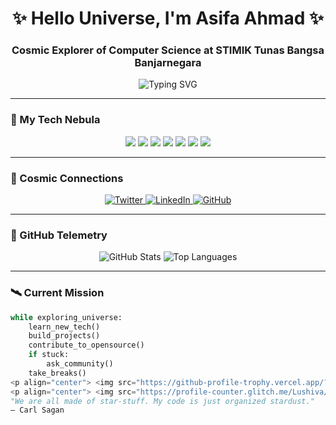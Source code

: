 <h1 align="center">✨ Hello Universe, I'm Asifa Ahmad ✨</h1>
<h3 align="center">Cosmic Explorer of Computer Science at STIMIK Tunas Bangsa Banjarnegara</h3>

<p align="center">
  <img src="https://readme-typing-svg.herokuapp.com?font=Space+Mono&size=24&duration=4000&pause=1000&color=9D71FF&background=0D111700&center=true&vCenter=true&width=500&lines=Welcome+to+my+cosmic+code+repository;Building+stellar+projects+across+the+galaxy;Interstellar+learner+and+creator" alt="Typing SVG" />
</p>

---

### 🚀 My Tech Nebula
<p align="center">
  <img src="https://img.shields.io/badge/Python-3670A0?style=for-the-badge&logo=python&logoColor=ffdd54&labelColor=0D1117"/>
  <img src="https://img.shields.io/badge/Kotlin-%230095D5.svg?style=for-the-badge&logo=kotlin&logoColor=white&labelColor=0D1117"/>
  <img src="https://img.shields.io/badge/Arduino-00979D?style=for-the-badge&logo=arduino&logoColor=white&labelColor=0D1117"/>
  <img src="https://img.shields.io/badge/C++-%2300599C.svg?style=for-the-badge&logo=c%2B%2B&logoColor=white&labelColor=0D1117"/>
  <img src="https://img.shields.io/badge/Android-3DDC84?style=for-the-badge&logo=android&logoColor=white&labelColor=0D1117"/>
  <img src="https://img.shields.io/badge/Linux-FCC624?style=for-the-badge&logo=linux&logoColor=black&labelColor=0D1117"/>
  <img src="https://img.shields.io/badge/NASA-0B3D91?style=for-the-badge&logo=nasa&logoColor=white&labelColor=0D1117"/>
</p>

---

### 🌠 Cosmic Connections
<p align="center">
  <a href="https://twitter.com/shiva14_" target="_blank">
    <img alt="Twitter" src="https://img.shields.io/badge/Twitter-1DA1F2?style=for-the-badge&logo=twitter&logoColor=white&labelColor=0D1117"/>
  </a>
  <a href="https://www.linkedin.com/in/asifaahmad" target="_blank">
    <img alt="LinkedIn" src="https://img.shields.io/badge/LinkedIn-0077B5?style=for-the-badge&logo=linkedin&logoColor=white&labelColor=0D1117"/>
  </a>
  <a href="https://github.com/Lushiva" target="_blank">
    <img alt="GitHub" src="https://img.shields.io/badge/GitHub-100000?style=for-the-badge&logo=github&logoColor=white&labelColor=0D1117"/>
  </a>
</p>

---

### 📡 GitHub Telemetry
<p align="center">
  <img src="https://github-readme-stats.vercel.app/api?username=Lushiva&show_icons=true&theme=midnight-purple&hide_border=true&bg_color=0D1117&title_color=9D71FF&icon_color=6E40C9" alt="GitHub Stats"/>
  <img src="https://github-readme-stats.vercel.app/api/top-langs/?username=Lushiva&layout=compact&theme=midnight-purple&hide_border=true&bg_color=0D1117&title_color=9D71FF" alt="Top Languages"/>
</p>

---

### 🛰️ Current Mission
```python
while exploring_universe:
    learn_new_tech()
    build_projects()
    contribute_to_opensource()
    if stuck:
        ask_community()
    take_breaks()
<p align="center"> <img src="https://github-profile-trophy.vercel.app/?username=Lushiva&theme=onedark&row=1&column=6&no-frame=true&margin-w=15" /> </p>
<p align="center"> <img src="https://profile-counter.glitch.me/Lushiva/count.svg" alt="Visitor Count" /> </p>
"We are all made of star-stuff. My code is just organized stardust."
― Carl Sagan
